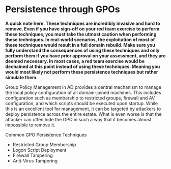 # Persistence through GPOs

**A quick note here. These techniques are incredibly invasive and hard to remove. Even if you have sign-off on your red team exercise to perform these techniques, you must take the utmost caution when performing these techniques. In real-world scenarios, the exploitation of most of these techniques would result in a full domain rebuild. Make sure you fully understand the consequences of using these techniques and only perform them if you have prior approval on your assessment, and they are deemed necessary. In most cases, a red team exercise would be dechained at this point instead of using these techniques. Meaning you would most likely not perform these persistence techniques but rather simulate them.**

Group Policy Management in AD provides a central mechanism to manage the local policy configuration of all 
domain-joined machines. This includes configuration such as membership to restricted groups, firewall and AV 
configuration, and which scripts should be executed upon startup. While this is an excellent tool for management, 
it can be targeted by attackers to deploy persistence across the entire estate. What is even worse is that the 
attacker can often hide the GPO in such a way that it becomes almost impossible to remove it.

Common GPO Persistence Techniques

* Restricted Group Membership
* Logon Script Deployment
* Firewall Tampering
* Anti-Virus Tampering





